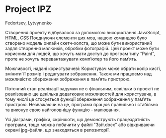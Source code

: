 # Project IPZ
Fedortsev, Lytvynenko

Створення проекту відбувалося за допомогою використання JavaScript, HTML, CSS
Поєднуючи елементи цих мов, нашою командою було створено модель онлайн скетч-холста, що може бути використаний задля створення малюнків, обробки фотографій. Цей проект може бути корисним для людей, що хочуть мати доступ до програм типу “Paint”, проте не хочуть перевантажувати комп’ютер та його пам’ять.

Можливості, надані користувачеві: Користувач може обрати колір кисті, змінити її розмір і редагувати зображення. Також ми працюємо над можливістю збереження зображення в пам’ять пристрою.

Поточний стан реалізації задумки не є фінальним, оскільки в проекті не реалізовано ще декілька додаткових можливостей для користувача, в тому числі це стосується функції збереження зображення у пам’ять пристрою. Незважаючи на це, програма працює правильно і стабільно та виконує свою найголовнішу функцію - малювання.

Усі діаграми, графіки, скріншоти, що демонструють працездатність програми, тощо можна побачити у файлі "Звіт.docx" або відкриваючи окремі jpg-файли, що знаходяться в репозиторії.
